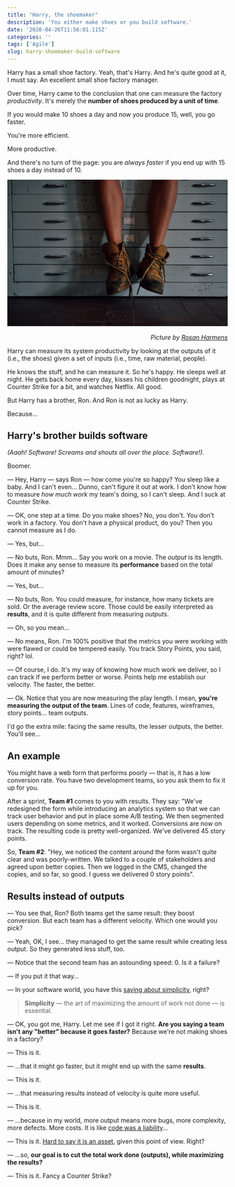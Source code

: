 ```yaml
---
title: "Harry, the shoemaker"
description: 'You either make shoes or you build software.'
date: '2020-04-26T11:56:01.115Z'
categories: ''
tags: ['Agile']
slug: harry-shoemaker-build-software
---
```


Harry has a small shoe factory. Yeah, that's Harry. And he's quite good at it, I must say. An excellent small shoe factory manager.

Over time, Harry came to the conclusion that one can measure the factory *productivity*. It's merely the **number of shoes produced by a unit of time**.

If you would make 10 shoes a day and now you produce 15, well, you go faster.

You're more efficient.

More productive.

And there's no turn of the page: you are *always faster* if you end up with 15 shoes a day instead of 10.

![Picture of shoes](./shoemaker.jpeg)

<p align="right">
  <i>
    Picture by <a href="https://unsplash.com/@rooszan" target="_blank" rel="noopener noreferrer">Rosan Harmens</a>
  </i>
</p>

Harry can measure its system productivity by looking at the outputs of it (i.e., the shoes) given a set of inputs (i.e., time, raw material, people).

He knows the stuff, and he can measure it. So he's happy. He sleeps well at night. He gets back home every day, kisses his children goodnight, plays at Counter Strike for a bit, and watches Netflix. All good.

But Harry has a brother, Ron. And Ron is not as lucky as Harry.

Because…

## Harry's brother builds software

*(Aaah! Software! Screams and shouts all over the place. Software!).*

Boomer.

— Hey, Harry — says Ron — how come you're so happy? You sleep like a baby. And I can't even… Dunno, can't figure it out at work. I don't know how to measure *how much work* my team's doing, so I can't sleep. And I suck at Counter Strike.

— OK, one step at a time. Do you make shoes? No, you don't. You don't work in a factory. You don't have a physical product, do you? Then you cannot measure as I do.

— Yes, but…

— No buts, Ron. Mmm… Say you work on a movie. The *output* is its length. Does it make any sense to measure its **performance** based on the total amount of minutes?

— Yes, but…

— No buts, Ron. You could measure, for instance, how many tickets are sold. Or the average review score. Those could be easily interpreted as **results**, and it is quite different from measuring *outputs*.

— Oh, so you mean…

— No means, Ron. I'm 100% positive that the metrics you were working with were flawed or could be tempered easily. You track Story Points, you said, right? lol.

— Of course, I do. It's my way of knowing how much work we deliver, so I can track if we perform better or worse. Points help me establish our velocity. The faster, the better.

— Ok. Notice that you are now measuring the play length. I mean, **you're measuring the output of the team**. Lines of code, features, wireframes, story points… team outputs.

I'd go the extra mile: facing the same results, the lesser outputs, the better. You'll see…

## An example

You might have a web form that performs poorly — that is, it has a low conversion rate. You have two development teams, so you ask them to fix it up for you.

After a sprint, **Team #1** comes to you with results. They say: "We've redesigned the form while introducing an analytics system so that we can track user behavior and put in place some A/B testing. We then segmented users depending on some metrics, and it worked. Conversions are now on track. The resulting code is pretty well-organized. We've delivered 45 story points.

So, **Team #2**: "Hey, we noticed the content around the form wasn't quite clear and was poorly-written. We talked to a couple of stakeholders and agreed upon better copies. Then we logged in the CMS, changed the copies, and so far, so good. I guess we delivered 0 story points".

## Results instead of outputs

— You see that, Ron? Both teams get the same result: they boost conversion. But each team has a different velocity. Which one would you pick?

— Yeah, OK, I see… they managed to get the same result while creating less output. So they generated less stuff, too.

— Notice that the second team has an astounding speed: 0. Is it a failure?

— If you put it that way…

— In your software world, you have this [saying about simplicity](http://agilemanifesto.org/principles.html), right?

> **Simplicity** — the art of maximizing the amount of work not done — is essential.

— OK, you got me, Harry. Let me see if I got it right. **Are you saying a team isn't any "better" because it goes faster?** Because we're not making shoes in a factory?

— This is it.

— ...that it might go faster, but it might end up with the same **results**.

— This is it.

— ...that measuring results instead of velocity is quite more useful.

— This is it.

— ...because in my world, more output means more bugs, more complexity, more defects. More costs. It is like [code was a liability](http://web.archive.org/web/20070420113817/http://blog.objectmentor.com/articles/2007/04/16/code-is-a-liability)…

— This is it. [Hard to say it is an asset](http://lesscode.org/2005/09/01/code-is-not-an-asset/), given this point of view. Right?

— …so, **our goal is to cut the total work done (outputs), while maximizing the results?**

— This is it. Fancy a Counter Strike?
